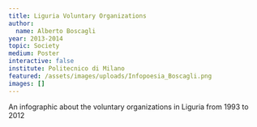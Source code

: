 ```yaml
---
title: Liguria Voluntary Organizations
author:
  name: Alberto Boscagli
year: 2013-2014
topic: Society
medium: Poster
interactive: false
institute: Politecnico di Milano
featured: /assets/images/uploads/Infopoesia_Boscagli.png
images: []
---
```

An infographic about the voluntary organizations in Liguria from 1993 to 2012
